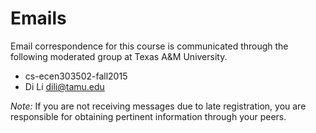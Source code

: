 # Emails

Email correspondence for this course is communicated through the following moderated group at Texas A&M University.

* cs-ecen303502-fall2015
* Di Li <dili@tamu.edu>

_Note:_ If you are not receiving messages due to late registration, you are responsible for obtaining pertinent information through your peers.

